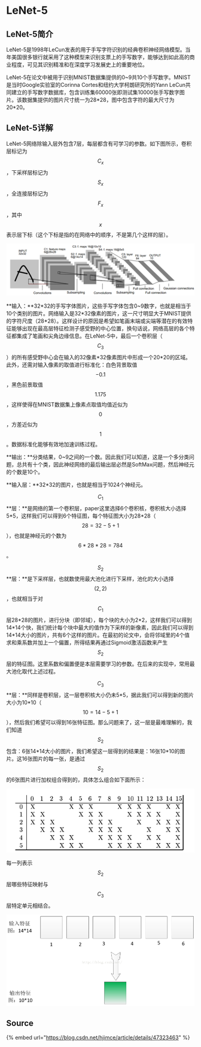 # LeNet-5

## LeNet-5简介

LeNet-5是1998年LeCun发表的用于手写字符识别的经典卷积神经网络模型。当年美国很多银行就采用了这种模型来识别支票上的手写数字，能够达到如此高的商业程度，可见其识别精准和在深度学习发展史上的重要地位。

LeNet-5在论文中被用于识别MNIST数据集提供的0~9共10个手写数字。MNIST是当时Google实验室的Corinna Cortes和纽约大学柯朗研究所的Yann LeCun共同建立的手写数字数据库，包含训练集60000张即测试集10000张手写数字图片。该数据集提供的图片尺寸统一为28\*28，图中包含字符的最大尺寸为20\*20。

## LeNet-5详解

LeNet-5网络除输入层外包含7层，每层都含有可学习的参数。如下图所示，卷积层标记为 $$C_x$$ ，下采样层标记为 $$S_x$$ ，全连接层标记为 $$F_x$$ ，其中 $$x$$ 表示层下标（这个下标是指的在网络中的顺序，不是第几个这样的层）。

![](../../../.gitbook/assets/20150903161702138.png)

**输入：**32\*32的手写字体图片，这些手写字体包含0~9数字，也就是相当于10个类别的图片。网络输入是32\*32像素的图片，这一尺寸明显大于MNIST提供的字符尺度（28\*28）。这样设计的原因是希望如笔画末端或尖端等潜在的有效特征能够出现在最高层特征检测子感受野的中心位置，换句话说，网络高层的各个特征都集成了笔画和尖角边缘信息。在LeNet-5中，最后一个卷积层（ $$C_3$$ ）的所有感受野中心会在输入的32像素\*32像素图片中形成一个20\*20的区域。此外，还需对输入像素的取值进行标准化：白色背景取值 $$-0.1$$ ，黑色前景取值 $$1.175$$ ，这样使得在MNIST数据集上像素点取值均值近似为 $$0$$ ，方差近似为 $$1$$ 。数据标准化能够有效地加速训练过程。

**输出：**分类结果，0~9之间的一个数。因此我们可以知道，这是一个多分类问题，总共有十个类，因此神经网络的最后输出层必然是SoftMax问题，然后神经元的个数是10个。

**输入层：**32\*32的图片，也就是相当于1024个神经元。

$$C_1$$ **层：**是网络的第一个卷积层，paper这里选择6个卷积核，卷积核大小选择5\*5，这样我们可以得到6个特征图，每个特征图大小为28\*28（$$28=32-5+1$$），也就是神经元的个数为 $$6*28*28=784$$ 。

$$S_2$$ **层：**是下采样层，也就数使用最大池化进行下采样，池化的大小选择 $$(2,2)$$ ，也就相当于对 $$C_1$$ 层28\*28的图片，进行分块（即邻域），每个块的大小为2\*2，这样我们可以得到14\*14个快，我们统计每个块中最大的值作为下采样的新像素，因此我们可以得到14\*14大小的图片，共有6个这样的图片。在最初的论文中，会将邻域里的4个值求和乘系数并加上一个偏置，所得结果再通过Sigmoid激活函数来产生 $$S_2$$ 层的特征图。这里系数和偏置便是本层需要学习的参数。在后来的实现中，常用最大池化取代上述过程。

$$C_3$$ **层：**同样是卷积层，这一层卷积核大小仍未5\*5，据此我们可以得到新的图片大小为10\*10（ $$10 = 14-5+1$$ ），然后我们希望可以得到16张特征图。那么问题来了，这一层是最难理解的，我们知道 $$S_2$$ 包含：6张14\*14大小的图片，我们希望这一层得到的结果是：16张10\*10的图片。这16张图片的每一张，是通过 $$S_2$$ 的6张图片进行加权组合得到的，具体怎么组合如下面所示：

![](../../../.gitbook/assets/800872-20160506233000107-1692843038.png)

每一列表示 $$S_2$$ 层哪些特征映射与 $$C_3$$ 层特定单元相结合。

![](../../../.gitbook/assets/20150903202518889.png)



## Source

{% embed url="https://blog.csdn.net/hjimce/article/details/47323463" %}





